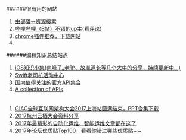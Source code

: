 ######很有用的网站
1. [虫部落--资源搜索](http://magnet.chongbuluo.com/)
2. [哔哩哔哩（B站）不错的up主(看评论)](https://weibo.com/5198011111/FuUAJjB20?type=comment)
3. [chrome插件推荐，下载网站](http://bestofchrome.com/)
4. [](https://loading.io/)

######编程知识总结站点
1. [iOS知识小集(南峰子_老驴、故胤道长等几个大牛的分享，持续更新中...)](https://github.com/southpeak/iOS-tech-set)
2. [Swift老司机活动中心](https://github.com/SwiftOldDriver)
3. [国内值得关注的官方API集合](https://segmentfault.com/a/1190000008149811)
4. [A collection of APIs](https://github.com/TonnyL/Awesome_APIs)


######
1. [GIAC全球互联网架构大会2017上海站圆满结束，PPT合集下载](https://mp.weixin.qq.com/s/YDUMEfWlp6PlVVwSCD5pQg)
2. [2017杭州云栖大会资料分享](https://yq.aliyun.com/promotion/377)
3. [2017年最精彩的自动化运维、智能运维文章都在这了](https://mp.weixin.qq.com/s/HPMF-wDISTdaciFEMHGyUw)
4. [2017年论坛优质贴Top100，看看你错过哪些优质贴~ ~](https://bbs.aliyun.com/read/573973.html)
